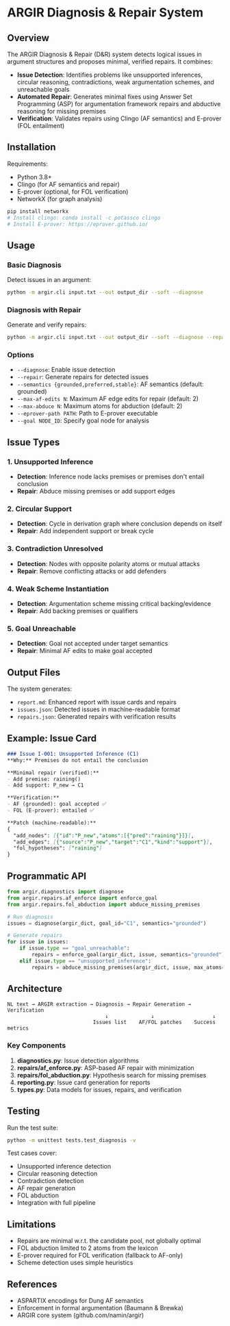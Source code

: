 # ARGIR Diagnosis & Repair System

## Overview

The ARGIR Diagnosis & Repair (D&R) system detects logical issues in argument structures and proposes minimal, verified repairs. It combines:

- **Issue Detection**: Identifies problems like unsupported inferences, circular reasoning, contradictions, weak argumentation schemes, and unreachable goals
- **Automated Repair**: Generates minimal fixes using Answer Set Programming (ASP) for argumentation framework repairs and abductive reasoning for missing premises
- **Verification**: Validates repairs using Clingo (AF semantics) and E-prover (FOL entailment)

## Installation

Requirements:
- Python 3.8+
- Clingo (for AF semantics and repair)
- E-prover (optional, for FOL verification)
- NetworkX (for graph analysis)

```bash
pip install networkx
# Install clingo: conda install -c potassco clingo
# Install E-prover: https://eprover.github.io/
```

## Usage

### Basic Diagnosis

Detect issues in an argument:

```bash
python -m argir.cli input.txt --out output_dir --soft --diagnose
```

### Diagnosis with Repair

Generate and verify repairs:

```bash
python -m argir.cli input.txt --out output_dir --soft --diagnose --repair
```

### Options

- `--diagnose`: Enable issue detection
- `--repair`: Generate repairs for detected issues
- `--semantics {grounded,preferred,stable}`: AF semantics (default: grounded)
- `--max-af-edits N`: Maximum AF edge edits for repair (default: 2)
- `--max-abduce N`: Maximum atoms for abduction (default: 2)
- `--eprover-path PATH`: Path to E-prover executable
- `--goal NODE_ID`: Specify goal node for analysis

## Issue Types

### 1. Unsupported Inference
- **Detection**: Inference node lacks premises or premises don't entail conclusion
- **Repair**: Abduce missing premises or add support edges

### 2. Circular Support
- **Detection**: Cycle in derivation graph where conclusion depends on itself
- **Repair**: Add independent support or break cycle

### 3. Contradiction Unresolved
- **Detection**: Nodes with opposite polarity atoms or mutual attacks
- **Repair**: Remove conflicting attacks or add defenders

### 4. Weak Scheme Instantiation
- **Detection**: Argumentation scheme missing critical backing/evidence
- **Repair**: Add backing premises or qualifiers

### 5. Goal Unreachable
- **Detection**: Goal not accepted under target semantics
- **Repair**: Minimal AF edits to make goal accepted

## Output Files

The system generates:
- `report.md`: Enhanced report with issue cards and repairs
- `issues.json`: Detected issues in machine-readable format
- `repairs.json`: Generated repairs with verification results

## Example: Issue Card

```markdown
### Issue I-001: Unsupported Inference (C1)
**Why:** Premises do not entail the conclusion

**Minimal repair (verified):**
- Add premise: raining()
- Add support: P_new → C1

**Verification:**
- AF (grounded): goal accepted ✅
- FOL (E-prover): entailed ✅

**Patch (machine-readable):**
{
  "add_nodes": [{"id":"P_new","atoms":[{"pred":"raining"}]}],
  "add_edges": [{"source":"P_new","target":"C1","kind":"support"}],
  "fol_hypotheses": ["raining"]
}
```

## Programmatic API

```python
from argir.diagnostics import diagnose
from argir.repairs.af_enforce import enforce_goal
from argir.repairs.fol_abduction import abduce_missing_premises

# Run diagnosis
issues = diagnose(argir_dict, goal_id="C1", semantics="grounded")

# Generate repairs
for issue in issues:
    if issue.type == "goal_unreachable":
        repairs = enforce_goal(argir_dict, issue, semantics="grounded")
    elif issue.type == "unsupported_inference":
        repairs = abduce_missing_premises(argir_dict, issue, max_atoms=2)
```

## Architecture

```
NL text → ARGIR extraction → Diagnosis → Repair Generation → Verification
                                ↓              ↓                   ↓
                            Issues list    AF/FOL patches    Success metrics
```

### Key Components

1. **diagnostics.py**: Issue detection algorithms
2. **repairs/af_enforce.py**: ASP-based AF repair with minimization
3. **repairs/fol_abduction.py**: Hypothesis search for missing premises
4. **reporting.py**: Issue card generation for reports
5. **types.py**: Data models for issues, repairs, and verification

## Testing

Run the test suite:

```bash
python -m unittest tests.test_diagnosis -v
```

Test cases cover:
- Unsupported inference detection
- Circular reasoning detection
- Contradiction detection
- AF repair generation
- FOL abduction
- Integration with full pipeline

## Limitations

- Repairs are minimal w.r.t. the candidate pool, not globally optimal
- FOL abduction limited to 2 atoms from the lexicon
- E-prover required for FOL verification (fallback to AF-only)
- Scheme detection uses simple heuristics

## References

- ASPARTIX encodings for Dung AF semantics
- Enforcement in formal argumentation (Baumann & Brewka)
- ARGIR core system (github.com/namin/argir)